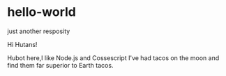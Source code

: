 # hello-world
just another resposity

Hi Hutans!

Hubot here,I like Node.js and Cossescript
I've had tacos on the moon and find them far superior to Earth tacos.
